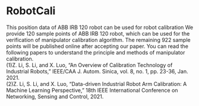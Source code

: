 # RobotCali
This position data of  ABB IRB 120 robot can be used for robot calibration
We provide 120 sample points of ABB IRB 120 robot, which can be used for the verification of manipulator calibration algorithm. The remaining 922 sample points will be published online after accepting our paper. You can read the following papers to understand the principle and methods of manipulator calibration.  
(1)Z. Li, S. Li, and X. Luo, “An Overview of Calibration Technology of Industrial Robots,” IEEE/CAA J. Autom. Sinica, vol. 8, no. 1, pp. 23-36, Jan. 2021.  
(2)Z. Li, S. Li, and X. Luo, “Data-driven Industrial Robot Arm Calibration: A Machine Learning Perspective,” 18th IEEE International Conference on Networking, Sensing and Control, 2021.
